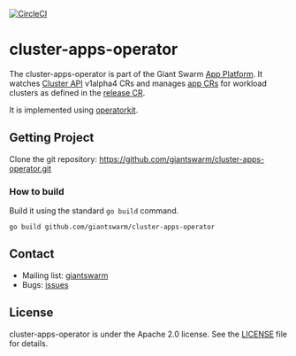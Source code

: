 [![CircleCI](https://circleci.com/gh/giantswarm/cluster-apps-operator.svg?&style=shield)](https://circleci.com/gh/giantswarm/cluster-apps-operator)

# cluster-apps-operator

The cluster-apps-operator is part of the Giant Swarm [App Platform].
It watches [Cluster API] v1alpha4 CRs and manages [app CRs] for workload
clusters as defined in the [release CR].

It is implemented using [operatorkit].

## Getting Project

Clone the git repository: https://github.com/giantswarm/cluster-apps-operator.git

### How to build

Build it using the standard `go build` command.

```
go build github.com/giantswarm/cluster-apps-operator
```

## Contact

- Mailing list: [giantswarm](https://groups.google.com/forum/!forum/giantswarm)
- Bugs: [issues](https://github.com/giantswarm/cluster-apps-operator/issues)

## License

cluster-apps-operator is under the Apache 2.0 license. See the [LICENSE](LICENSE) file for
details.

[App Platform]: https://docs.giantswarm.io/app-platform/
[Cluster API]: https://cluster-api.sigs.k8s.io/
[app CRs]: https://docs.giantswarm.io/ui-api/management-api/crd/apps.application.giantswarm.io/
[release CR]: https://docs.giantswarm.io/ui-api/management-api/crd/releases.release.giantswarm.io/
[operatorkit]: https://github.com/giantswarm/operatorkit
